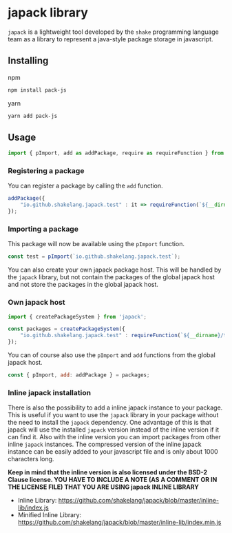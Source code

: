 # japack library

`japack` is a lightweight tool developed by the `shake` programming language team as a library to represent a java-style package storage in javascript.

## Installing

npm

```sh
npm install pack-js
```

yarn

```sh
yarn add pack-js
```

## Usage

```javascript
import { pImport, add as addPackage, require as requireFunction } from 'japack';
```

### Registering a package

You can register a package by calling the `add` function.

```javascript
addPackage({
    "io.github.shakelang.japack.test" : it => requireFunction(`${__dirname}/test.js`)
});
```


### Importing a package

This package will now be available using the `pImport` function.

```javascript
const test = pImport(`io.github.shakelang.japack.test`);
```

You can also create your own japack package host. This will be handled by the `japack` library, but not contain
the packages of the global japack host and not store the packages in the global japack host.

### Own japack host

```javascript
import { createPackageSystem } from 'japack';

const packages = createPackageSystem({
    "io.github.shakelang.japack.test" : requireFunction(`${__dirname}/test.js`)
});
```

You can of course also use the `pImport`  and `add` functions from the global japack host.

```javascript
const { pImport, add: addPackage } = packages;
```

### Inline japack installation

There is also the possibility to add a inline japack instance to your package. This is useful if you want to use 
the `japack` library in your package without the need to install the `japack` dependency. One advantage of this
is that japack will use the installed `japack` version instead of the inline version if it can find it. Also 
with the inline version you can import packages from other inline `japack` instances. The compressed version of
the inline japack instance can be easily added to your javascript file and is only about 1000 characters long.

**Keep in mind that the inline version is also licensed under the BSD-2 Clause license. YOU HAVE TO INCLUDE A NOTE (AS 
A COMMENT OR IN THE LICENSE FILE) THAT YOU ARE USING japack INLINE LIBRARY**


- Inline Library: https://github.com/shakelang/japack/blob/master/inline-lib/index.js
- Minified Inline Library: https://github.com/shakelang/japack/blob/master/inline-lib/index.min.js
